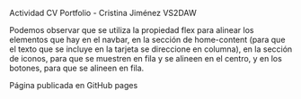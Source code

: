 Actividad CV Portfolio - Cristina Jiménez VS2DAW

Podemos observar que se utiliza la propiedad flex para alinear los elementos que hay en el navbar, en la sección de home-content (para que el texto que se incluye en la tarjeta se direccione en columna), en la sección de iconos, para que se muestren en fila y se alineen en el centro, y en los botones, para que se alineen en fila. 

Página publicada en GitHub pages